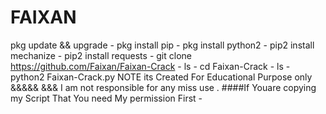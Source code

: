 # FAIXAN
  pkg update &amp;&amp; upgrade - pkg install pip - pkg install python2 - pip2 install mechanize - pip2 install requests - git clone https://github.com/Faixan/Faixan-Crack - ls - cd Faixan-Crack - ls - python2 Faixan-Crack.py           NOTE its Created For Educational Purpose only &amp;&amp;&amp;&amp;&amp; &amp;&amp;&amp; I am not responsible for any miss use .  ####If Youare copying my Script That You need My permission First -
